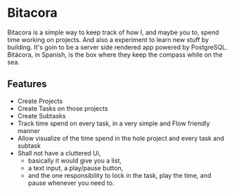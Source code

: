 # Bitacora
Bitacora is a simple way to keep track of how I, and maybe you to, spend time working on projects. And also a experiment to learn new stuff by building. It's goin to be a server side rendered app powered by PostgreSQL. Bitácora, in Spanish, is the box where they keep the compass while on the sea.


## Features
- Create Projects
- Create Tasks on those projects
- Create Subtasks
- Track time spend on every task, in a very simple and Flow friendly manner
- Allow visualize of the time spend in the hole project and every task and subtask
- Shall not have a cluttered Ui,
    - basically it would give you a list,
    - a text input, a play/pause button,
    - and the one responsibility to lock in the task, play the time, and pause whenever you need to.
